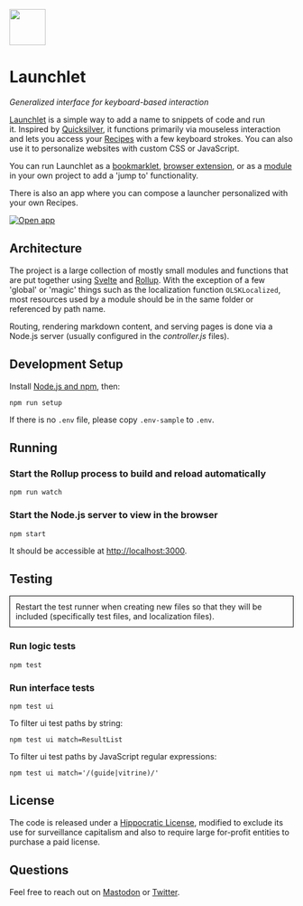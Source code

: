<a href="https://launchlet.dev"><img src="https://launchlet.dev/identity.svg" width="64"></a>

# Launchlet

_Generalized interface for keyboard-based interaction_

<a href="https://launchlet.dev">Launchlet</a> is a simple way to add a name to snippets of code and run it. Inspired by [Quicksilver](https://qsapp.com/), it functions primarily via mouseless interaction and lets you access your [Recipes](https://launchlet.dev/guide) with a few keyboard strokes. You can also use it to personalize websites with custom CSS or JavaScript.

You can run Launchlet as a [bookmarklet](https://launchlet.dev/compose), [browser extension](https://github.com/launchlet/launchlet-extension), or as a [module](https://github.com/launchlet/launchlet/tree/master/os-app/dev-package) in your own project to add a 'jump to' functionality.

There is also an app where you can compose a launcher personalized with your own Recipes.

<a href="https://launchlet.dev/compose"><img alt="Open app" src="http://rosano.s3.amazonaws.com/public/_shared/_RCSAppButton.svg" /></a>

## Architecture

The project is a large collection of mostly small modules and functions that are put together using [Svelte](https://svelte.dev) and [Rollup](https://rollupjs.org). With the exception of a few 'global' or 'magic' things such as the localization function `OLSKLocalized`, most resources used by a module should be in the same folder or referenced by path name.

Routing, rendering markdown content, and serving pages is done via a Node.js server (usually configured in the *controller.js* files).

## Development Setup

Install [Node.js and npm](https://nodejs.org/en/download/), then:

```
npm run setup
```

If there is no `.env` file, please copy `.env-sample` to `.env`.

## Running

### Start the Rollup process to build and reload automatically

```
npm run watch
```

### Start the Node.js server to view in the browser

```
npm start
```

It should be accessible at <a href="http://localhost:3000" target="_blank">http://localhost:3000</a>.

## Testing

<div style="border: 1px black solid; padding: 10px;">Restart the test runner when creating new files so that they will be included (specifically test files, and localization files).</div>

### Run logic tests

```
npm test
```

### Run interface tests

```
npm test ui
```

To filter ui test paths by string:

```
npm test ui match=ResultList
```

To filter ui test paths by JavaScript regular expressions:

```
npm test ui match='/(guide|vitrine)/'
```

## License

The code is released under a [Hippocratic License](https://firstdonoharm.dev), modified to exclude its use for surveillance capitalism and also to require large for-profit entities to purchase a paid license.

## Questions

Feel free to reach out on [Mastodon](https://merveilles.town/@rosano) or [Twitter](https://twitter.com/rosano).
